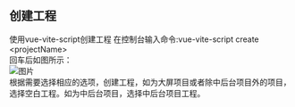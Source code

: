 ## 创建工程
使用vue-vite-script创建工程
在控制台输入命令:vue-vite-script create &lt;projectName><br/>
回车后如图所示：<br/>
![图片](https://s1.328888.xyz/2022/08/05/jpxrC.jpg)<br/>
根据需要选择相应的选项，创建工程，如为大屏项目或者除中后台项目外的项目，选择空白工程。如为中后台项目，选择中后台项目工程。